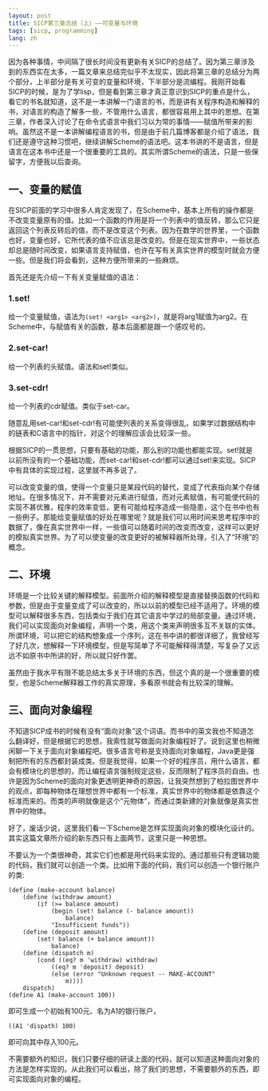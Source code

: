 ```yaml
---
layout: post
title: SICP第三章总结（上）——可变量与环境
tags: [sicp, programming]
lang: zh
---
```


因为各种事情，中间隔了很长时间没有更新有关SICP的总结了。因为第三章涉及到的东西实在太多，一篇文章来总结完似乎不太现实，因此将第三章的总结分为两个部分，上半部分是有关可变的变量和环境，下半部分是流编程。我刚开始看SICP的时候，是为了学lisp，但是看到第三章才真正意识到SICP的重点是什么，看它的书名就知道，这不是一本讲解一门语言的书，而是讲有关程序构造和解释的书，对语言的构造了解多一些，不管用什么语言，都很容易用上其中的思想。在第三章，作者深入讨论了在命令式语言中我们习以为常的事情——赋值所带来的影响。虽然这不是一本讲解编程语言的书，但是由于前几篇博客都是介绍了语法，我们还是遵守这种习惯吧，继续讲解Scheme的语法吧。这本书讲的不是语言，但是语言在这本书中还是一个很重要的工具的。其实所谓Scheme的语法，只是一些保留字，方便我以后查询。

一、变量的赋值
---

在SICP前面的学习中很多人肯定发现了，在Scheme中，基本上所有的操作都是不改变变量原有的值。比如一个函数的作用是将一个列表中的值反转，那么它只是返回这个列表反转后的值，而不是改变这个列表。因为在数学的世界里，一个函数也好，变量也好，它所代表的值不应该总是改变的。但是在现实世界中，一些状态却总是随时间改变，如果语言支持赋值，也许在写有关真实世界的模型时就会方便一些。但是我们将会看到，这种方便所带来的一些麻烦。

首先还是先介绍一下有关变量赋值的语法：

### 1.set!

给一个变量赋值，语法为`(set! <arg1> <arg2>)`，就是将arg1赋值为arg2。在Scheme中，与赋值有关的函数，基本后面都是跟一个感叹号的。

### 2.set-car!

给一个列表的头赋值。语法和set!类似。

### 3.set-cdr!

给一个列表的cdr赋值。类似于set-car。

随意乱用set-car!和set-cdr!有可能使列表的关系变得很乱，如果学过数据结构中的链表和C语言中的指针，对这个的理解应该会比较深一些。

根据SICP的一贯思想，只要有基础的功能，那么别的功能也都能实现。set!就是以前所没有的一个基础功能，而set-car!和set-cdr!都可以通过set!来实现。SICP中有具体的实现过程，这里就不再多说了。

可以改变变量的值，使得一个变量只是某段代码的替代，变成了代表指向某个存储地址。在很多情况下，并不需要对元素进行赋值，而对元素赋值，有可能使代码的实现不甚优雅，程序的效率变低，更有可能给程序造成一些隐患，这个在书中也有一些例子。那能给变量赋值的好处在哪里呢？就是我们可以用时间来思考程序中的数据了，像在真实世界中一样，一些值可以随着时间的改变而改变，这样可以更好的模拟真实世界。为了可以使变量的改变更好的被解释器所处理，引入了“环境”的概念。

二、环境
----

环境是一个比较关键的解释模型。前面所介绍的解释模型是直接替换函数的代码和参数，但是由于变量变成了可以改变的，所以以前的模型已经不适用了。环境的模型可以解释很多东西，包括类似于我们在其它语言中学过的局部变量。通过环境，我们可以实现面向对象编程，声明一个类，用这个类来声明很多互不关联的实体。所谓环境，可以把它的结构想象成一个序列，这在书中讲的都很详细了，我曾经写了好几次，想解释一下环境模型，但是写简单了不可能解释得清楚，写复杂了又远远不如原书中所讲的好，所以就只好作罢。

虽然由于我水平有限不能总结太多关于环境的东西，但这个真的是一个很重要的模型，也是Scheme解释器工作的真实原理，多看原书就会有比较深的理解。

三、面向对象编程
----

不知道SICP成书的时候有没有“面向对象”这个词语。而书中的英文我也不知道怎么翻译好，但是根据它的思想，我索性就写做面向对象编程好了。说到这里也稍微闲聊一下关于面向对象编程吧。很多语言号称是支持面向对象编程，Java更是强制把所有的东西都封装成类。但是我觉得，如果一个好的程序员，用什么语言，都会有模块化的思想的，而让编程语言强制规定这些，反而限制了程序员的自由。也许是因为Scheme的面向对象更透明更神奇的原因，让我突然想到了柏拉图世界中的观点，即每种物体在理想世界中都有一个标准，真实世界中的物体都是依靠这个标准而来的。而类的声明就像是这个“元物体”，而通过类新建的对象就像是真实世界中的物体。

好了，废话少说，这里我们看一下Scheme是怎样实现面向对象的模块化设计的。其实这篇文章所介绍的新东西只有上面两节，这里只是一种思想。

不要认为一个类很神奇，其实它们也都是用代码来实现的。通过那些只有逻辑功能的代码，我们就可以创造一个类。比如用下面的代码，我们可以创造一个银行账户的类:

```
(define (make-account balance)
    (define (withdraw amount)
        (if (>= balance amount)
            (begin (set! balance (- balance amount))
                balance)
            "Insufficient funds"))
    (define (deposit amount)
        (set! balance (+ balance amount))
            balance)
    (define (dispatch m)
        (cond ((eq? m 'withdraw) withdraw)
            ((eq? m 'deposit) deposit)
            (else (error "Unknown request -- MAKE-ACCOUNT"
                m))))
    dispatch)
(define A1 (make-account 100))
```

即可生成一个初始有100元、名为A1的银行账户，

```
((A1 'dispath) 100)
```

即可向其中存入100元。

不需要额外的知识，我们只要仔细的研读上面的代码，就可以知道这种面向对象的方法是怎样实现的。从此我们可以看出，除了我们的思想，不需要额外的东西，即可实现面向对象的编程。

